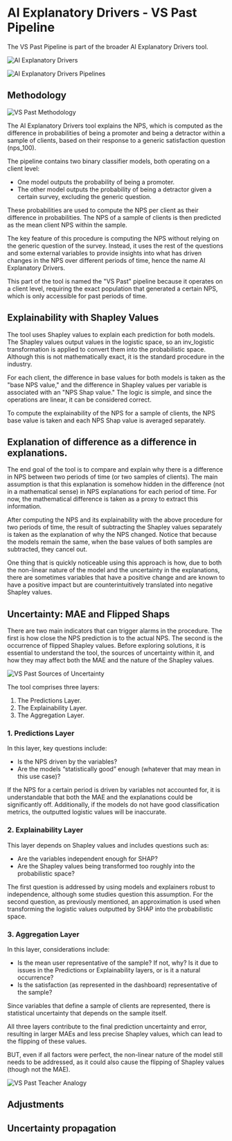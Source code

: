 # AI Explanatory Drivers - VS Past Pipeline
The VS Past Pipeline is part of the broader AI Explanatory Drivers tool.

![AI Explanatory Drivers](src/AI_Explanatory_Drivers.png)

![AI Explanatory Drivers Pipelines](src/AI_Explanatory_Drivers_pipeline.png)

## Methodology

![VS Past Methodology](src/VS_past_methodology.png)

The AI Explanatory Drivers tool explains the NPS, which is computed as the difference in probabilities of being a promoter and being a detractor within a sample of clients, based on their response to a generic satisfaction question (nps_100).

The pipeline contains two binary classifier models, both operating on a client level:
- One model outputs the probability of being a promoter.
- The other model outputs the probability of being a detractor given a certain survey, excluding the generic question.

These probabilities are used to compute the NPS per client as their difference in probabilities. The NPS of a sample of clients is then predicted as the mean client NPS within the sample.

The key feature of this procedure is computing the NPS without relying on the generic question of the survey. Instead, it uses the rest of the questions and some external variables to provide insights into what has driven changes in the NPS over different periods of time, hence the name AI Explanatory Drivers.

This part of the tool is named the "VS Past" pipeline because it operates on a client level, requiring the exact population that generated a certain NPS, which is only accessible for past periods of time.

## Explainability with Shapley Values

The tool uses Shapley values to explain each prediction for both models. The Shapley values output values in the logistic space, so an inv_logistic transformation is applied to convert them into the probabilistic space. Although this is not mathematically exact, it is the standard procedure in the industry.

For each client, the difference in base values for both models is taken as the "base NPS value," and the difference in Shapley values per variable is associated with an "NPS Shap value." The logic is simple, and since the operations are linear, it can be considered correct.

To compute the explainability of the NPS for a sample of clients, the NPS base value is taken and each NPS Shap value is averaged separately.

## Explanation of difference as a difference in explanations.

The end goal of the tool is to compare and explain why there is a difference in NPS between two periods of time (or two samples of clients). The main assumption is that this explanation is somehow hidden in the difference (not in a mathematical sense) in NPS explanations for each period of time. For now, the mathematical difference is taken as a proxy to extract this information.

After computing the NPS and its explainability with the above procedure for two periods of time, the result of subtracting the Shapley values separately is taken as the explanation of why the NPS changed. Notice that because the models remain the same, when the base values of both samples are subtracted, they cancel out.

One thing that is quickly noticeable using this approach is how, due to both the non-linear nature of the model and the uncertainty in the explanations, there are sometimes variables that have a positive change and are known to have a positive impact but are counterintuitively translated into negative Shapley values.

## Uncertainty: MAE and Flipped Shaps

There are two main indicators that can trigger alarms in the procedure. The first is how close the NPS prediction is to the actual NPS. The second is the occurrence of flipped Shapley values. Before exploring solutions, it is essential to understand the tool, the sources of uncertainty within it, and how they may affect both the MAE and the nature of the Shapley values.

![VS Past Sources of Uncertainty](src/VS_past_sources_uncertainty.png)

The tool comprises three layers:
1. The Predictions Layer.
2. The Explainability Layer.
3. The Aggregation Layer.

### 1. Predictions Layer
In this layer, key questions include:
- Is the NPS driven by the variables?
- Are the models “statistically good” enough (whatever that may mean in this use case)?

If the NPS for a certain period is driven by variables not accounted for, it is understandable that both the MAE and the explanations could be significantly off. Additionally, if the models do not have good classification metrics, the outputted logistic values will be inaccurate.

### 2. Explainability Layer
This layer depends on Shapley values and includes questions such as:
- Are the variables independent enough for SHAP?
- Are the Shapley values being transformed too roughly into the probabilistic space?

The first question is addressed by using models and explainers robust to independence, although some studies question this assumption. For the second question, as previously mentioned, an approximation is used when transforming the logistic values outputted by SHAP into the probabilistic space.

### 3. Aggregation Layer
In this layer, considerations include:
- Is the mean user representative of the sample? If not, why? Is it due to issues in the Predictions or Explainability layers, or is it a natural occurrence?
- Is the satisfaction (as represented in the dashboard) representative of the sample?

Since variables that define a sample of clients are represented, there is statistical uncertainty that depends on the sample itself.

All three layers contribute to the final prediction uncertainty and error, resulting in larger MAEs and less precise Shapley values, which can lead to the flipping of these values. 

BUT, even if all factors were perfect, the non-linear nature of the model still needs to be addressed, as it could also cause the flipping of Shapley values (though not the MAE).

![VS Past Teacher Analogy](src/VS_past_teacher_analogy.png)

## Adjustments

## Uncertainty propagation



